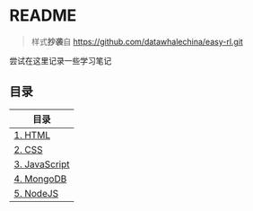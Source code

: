 # README

>样式**抄袭**自 https://github.com/datawhalechina/easy-rl.git

尝试在这里记录一些学习笔记

## 目录
|目录 | 
|-----|
|[1. HTML](https://aishan224.github.io/my_notion_test/#/notions/HTML)|
|[2. CSS](https://aishan224.github.io/my_notion_test/#/notions/CSS)|
|[3. JavaScript](https://aishan224.github.io/my_notion_test/#/notions/JavaScript)|
|[4. MongoDB](https://aishan224.github.io/my_notion_test/#/notions/MongoDB)|
|[5. NodeJS](https://aishan224.github.io/my_notion_test/#/notions/NodeJS)|